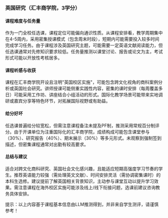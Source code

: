 ### 英国研究（汇丰商学院，3学分）

#### 课程难度与任务量  
作为一门全校任选课，课程定位可能偏向通识性质。从课程安排看，教学周期集中在4-5周内，采用密集授课模式（包含周末时段），短期内可能需要投入较多时间完成学习任务。由于课程涉及英国研究主题，可能需要一定英语文献阅读能力，但任选课通常对先修知识要求较低。任务量推测以课堂讨论、报告或论文为主，考试形式可能以开放性考核居多。

#### 课程听感与收获  
课程在汇丰商学院开设且注明"英国校区实施"，可能包含跨文化视角的商科案例分析或英国社会研究。讲师授课可能侧重实践性内容，密集的课时安排（每周覆盖多日）可能采用工作坊、讲座结合小组活动的形式。国际化教学场景可能带来实地调研或嘉宾分享等特色环节，对拓展国际视野或有助益。

#### 给分好坏  
任选课普遍给分较宽松，但需注意课程备注未提及PF制，推测采用常规百分制评分。由于开课单位为注重国际化的汇丰商学院，成绩构成可能包含课堂参与（30%）、研究报告（40%）、期末展示（30%）等多元形式。未观察到强制签到描述，但密集课程通常对出勤有较高要求。

#### 总结与建议  
适合对跨文化商科研究、英国社会文化感兴趣，且能适应短期高强度学习节奏的学生。推荐英语能力较强（需处理英文文献）、时间安排灵活（需协调密集课时）的本科生选修。建议提前了解英国相关背景知识，主动参与课堂互动以提升学习效果。需注意课程在海外校区实施可能涉及线上/线下衔接问题，选课前建议咨询教务具体安排。

提示：以上内容基于课程基本信息由LLM推测得到，并非来自学生测评，请谨慎参考！